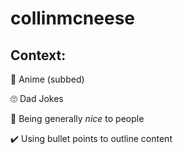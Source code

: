 # collinmcneese

## Context:

👹  Anime (subbed)

🙄  Dad Jokes

💙  Being generally _nice_ to people

✔️  Using bullet points to outline content
